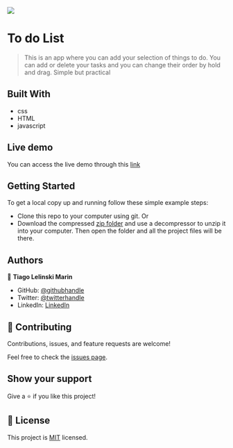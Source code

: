 ![](https://img.shields.io/badge/Microverse-blueviolet)

# To do List
>This is an app where you can add your selection of things to do. You can add or delete your tasks and you can change their order by hold and drag. Simple but practical

## Built With

- css
- HTML
- javascript

## Live demo
You can access the live demo through this [link](https://tiago-lelinski-marin.github.io/My-To-Do-List/dist/index.html)
## Getting Started

To get a local copy up and running follow these simple example steps:

- Clone this repo to your computer using git.
Or
- Download the compressed [zip folder](https://github.com/Tiago-Lelinski-Marin/to-do-list/archive/refs/heads/main.zip) and use a decompressor to unzip it into your computer. Then open the folder and all the project files will be there.

## Authors

👤 **Tiago Lelinski Marin**

- GitHub: [@githubhandle](https://github.com/Tiago-Lelinski-Marin)
- Twitter: [@twitterhandle](https://twitter.com/LelinskiMarin)
- LinkedIn: [LinkedIn](https://www.linkedin.com/in/tiago-lelinski-marin/)


## 🤝 Contributing

Contributions, issues, and feature requests are welcome!

Feel free to check the [issues page](../../issues/).

## Show your support

Give a ⭐️ if you like this project!

## 📝 License

This project is [MIT](./MIT.md) licensed.
